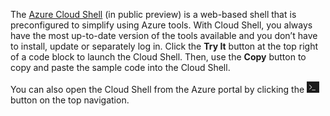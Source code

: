 The [Azure Cloud Shell](https://docs.microsoft.com/azure/cloud-shell/quickstart) (in public preview) is a web-based shell that is preconfigured to simplify using Azure tools. With Cloud Shell, you always have the most up-to-date version of the tools available and you don’t have to install, update or separately log in. Click the **Try It** button at the top right of a code block to launch the Cloud Shell. Then, use the **Copy** button to copy and paste the sample code into the Cloud Shell.

You can also open the Cloud Shell from the Azure portal by clicking the ![Cloud Shell](../media/cloud-shell-try-it/cs-button.png) button on the top navigation.




